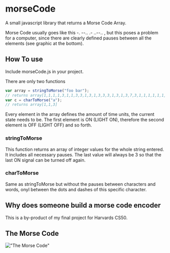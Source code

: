 # morseCode
A small javascript library that returns a Morse Code Array.

Morse Code usually goes like this -. --.. .- ..--..  , but this poses a problem for a computer, since there are clearly defined pauses between all the elements (see graphic at the bottom).

## How To use
Include morseCode.js in your project.

There are only two functions
```javascript
var array = stringToMorse("foo bar");
// returns array[1,1,1,1,3,1,1,3,3,1,3,1,3,3,3,1,3,1,3,7,3,1,1,1,1,1,1,3,1,1,3,3,1,1,3,1,1,3]
var c = charToMorse("a");
// returns array[1,1,3]
```

Every element in the array defines the amount of time units, the current state needs to be. The first element is ON (LIGHT ON), therefore the second element is OFF (LIGHT OFF) and so forth.

### stringToMorse
This function returns an array of integer values for the whole string entered. It includes all necessary pauses. The last value will always be 3 so that the last ON signal can be turned off again.


### charToMorse
Same as stringToMorse but without the pauses between characters and words, onyl between the dots and dashes of this specific character.

## Why does someone build a morse code encoder
This is a by-product of my final project for Harvards CS50.

## The Morse Code
!["The Morse Code"](https://upload.wikimedia.org/wikipedia/commons/thumb/b/b5/International_Morse_Code.svg/2000px-International_Morse_Code.svg.png)
